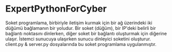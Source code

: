 # ExpertPythonForCyber
Soket programlama, birbiriyle iletişim kurmak için bir ağ üzerindeki iki düğümü bağlamanın bir yoludur. 
Bir soket (düğüm), bir IP'deki belirli bir bağlantı noktasını dinlerken, diğer soket bir bağlantı oluşturmak için diğerine ulaşır.
İstemci sunucuya ulaşırken sunucu dinleyici soketini oluşturur. 
client.py & server.py dosyalarında bu soket programlama uygulanmıştır.
